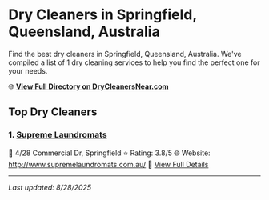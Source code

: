 # Dry Cleaners in Springfield, Queensland, Australia

Find the best dry cleaners in Springfield, Queensland, Australia. We've compiled a list of 1 dry cleaning services to help you find the perfect one for your needs.

🌐 **[View Full Directory on DryCleanersNear.com](https://drycleanersnear.com/city/Australia/Queensland/Springfield)**

## Top Dry Cleaners

### 1. [Supreme Laundromats](https://drycleanersnear.com/dryCleaner/68aa735039cc7c0899005a12/supreme-laundromats)
📍 4/28 Commercial Dr, Springfield
⭐ Rating: 3.8/5
🌐 Website: http://www.supremelaundromats.com.au/
🔗 [View Full Details](https://drycleanersnear.com/dryCleaner/68aa735039cc7c0899005a12/supreme-laundromats)


---

*Last updated: 8/28/2025*
